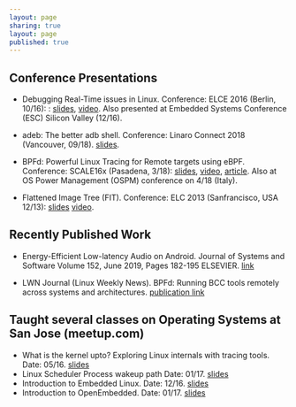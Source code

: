 ```yaml
---
layout: page
sharing: true
layout: page
published: true
---
```

## Conference Presentations
- Debugging Real-Time issues in Linux. Conference: ELCE 2016 (Berlin, 10/16): : [slides](/resources/elce2016-debug-rt.pdf), [video](https://s3.amazonaws.com/connect.linaro.org/yvr18/videos/yvr18-pmw10.mp4). Also presented at Embedded Systems Conference (ESC) Silicon Valley (12/16).

- adeb: The better adb shell. Conference: Linaro Connect 2018 (Vancouver, 09/18). [slides](/resources/adeb-lc18.pdf).

- BPFd: Powerful Linux Tracing for Remote targets using eBPF. Conference: SCALE16x (Pasadena, 3/18):  [slides](/resources/bcc-scale.pdf), [video](https://www.youtube.com/watch?v=bPrY3ZKvQfM), [article](https://lwn.net/Articles/744522/). Also at OS Power Management (OSPM) conference on 4/18 (Italy).

- Flattened Image Tree (FIT). Conference: ELC 2013 (Sanfrancisco, USA 12/13): [slides](/resources/FIT-talk.pdf) [video](https://www.youtube.com/watch?v=cVSEfOfb6rs).

## Recently Published Work
- Energy-Efficient Low-latency Audio on Android. Journal of Systems and Software Volume 152, June 2019, Pages 182-195 ELSEVIER. [link](https://www.sciencedirect.com/science/article/pii/S0164121219300585)

- LWN Journal (Linux Weekly News). BPFd: Running BCC tools remotely across systems and architectures. [publication link](https://lwn.net/Articles/744522/)

## Taught several classes on Operating Systems at San Jose (meetup.com)
- What is the kernel upto? Exploring Linux internals with tracing tools. Date: 05/16. [slides](/resources/wiku-slides.pdf)
- Linux Scheduler Process wakeup path Date: 01/17. [slides](/resources/wakeup-slides.pdf)
- Introduction to Embedded Linux. Date: 12/16. [slides](/resources/ie-slides.pdf)
- Introduction to OpenEmbedded. Date: 01/17. [slides](/resources/oe-slides.pdf)



